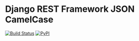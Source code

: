 # Django REST Framework JSON CamelCase

[![Build Status](https://travis-ci.org/fadawar/djangorestframework-camel-case2.svg?branch=master)](https://travis-ci.org/fadawar/djangorestframework-camel-case2)
[![PyPI](https://img.shields.io/pypi/v/djangorestframework-camel-case2.svg)](https://pypi.org/project/djangorestframework-camel-case2/)

